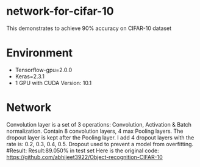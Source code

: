 # network-for-cifar-10
This demonstrates to achieve 90% accuracy on CIFAR-10 dataset
# Environment
- Tensorflow-gpu=2.0.0
- Keras=2.3.1
- 1 GPU with CUDA Version: 10.1
# Network
Convolution layer is a set of 3 operations: Convolution, Activation &amp; Batch normalization. Contain 8 convolution layers, 4 max Pooling layers.
The dropout layer is kept after the Pooling layer. I add 4 dropout layers with the rate is: 0.2, 0.3, 0.4, 0.5. Dropout used to prevent a model from overfitting.
#Result:
Result:89.050% in test set
Here is the original code: https://github.com/abhijeet3922/Object-recognition-CIFAR-10
